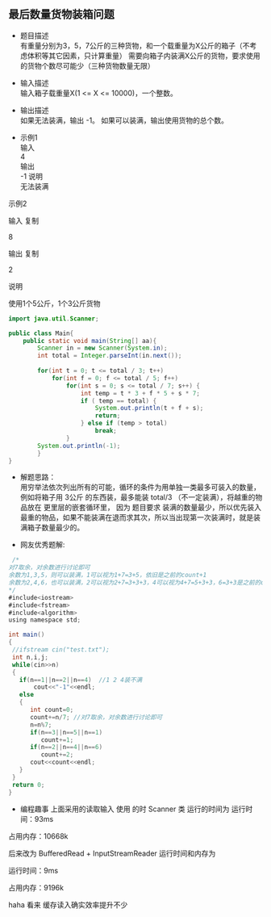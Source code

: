 ## 最后数量货物装箱问题

* 题目描述   
有重量分别为3，5，7公斤的三种货物，和一个载重量为X公斤的箱子（不考虑体积等其它因素，只计算重量）
需要向箱子内装满X公斤的货物，要求使用的货物个数尽可能少（三种货物数量无限）

* 输入描述   
输入箱子载重量X(1 <= X <= 10000)，一个整数。

* 输出描述  
如果无法装满，输出 -1。
如果可以装满，输出使用货物的总个数。

* 示例1   
输入  
4  
输出  
-1
说明  
无法装满 

示例2

输入
复制

8

输出
复制

2

说明

使用1个5公斤，1个3公斤货物

```java
import java.util.Scanner;

public class Main{
    public static void main(String[] aa){
        Scanner in = new Scanner(System.in);
        int total = Integer.parseInt(in.next());
        
        for(int t = 0; t <= total / 3; t++)
            for(int f = 0; f <= total / 5; f++)
                for(int s = 0; s <= total / 7; s++) {
                    int temp = t * 3 + f * 5 + s * 7;
                    if ( temp == total) {
                        System.out.println(t + f + s);
                        return;
                    } else if (temp > total)
                        break;
                }
        System.out.println(-1);
        }
}
```

* 解题思路：   
用穷举法依次列出所有的可能，循环的条件为用单独一类最多可装入的数量，例如将箱子用 3公斤 的东西装，最多能装 total/3 （不一定装满），将越重的物品放在 更里层的嵌套循环里， 因为 题目要求 装满的数量最少，所以优先装入 最重的物品，如果不能装满在退而求其次，所以当出现第一次装满时，就是装满箱子数量最少的。


* 网友优秀题解:
```java
 /*
对7取余，对余数进行讨论即可
余数为1,3,5，则可以装满，1可以视为1+7=3+5，依旧是之前的count+1
余数为2,4,6，也可以装满，2可以视为2+7=3+3+3，4可以视为4+7=5+3+3，6=3+3是之前的count+2
*/
#include<iostream>
#include<fstream>
#include<algorithm>
using namespace std;

int main()
{
 //ifstream cin("test.txt");
 int n,i,j;
 while(cin>>n)
 {
   if(n==1||n==2||n==4)  //1 2 4装不满
       cout<<"-1"<<endl;
   else
   {
      int count=0;
      count+=n/7; //对7取余，对余数进行讨论即可
      n=n%7;
      if(n==3||n==5||n==1)  
         count+=1;
      if(n==2||n==4||n==6)  
         count+=2;
      cout<<count<<endl;
   }
 }
 return 0;
} 
```



* 编程趣事
上面采用的读取输入 使用 的时 Scanner 类 运行的时间为
运行时间：93ms

占用内存：10668k

后来改为  BufferedRead + InputStreamReader 运行时间和内存为 

运行时间：9ms

占用内存：9196k


haha  看来 缓存读入确实效率提升不少